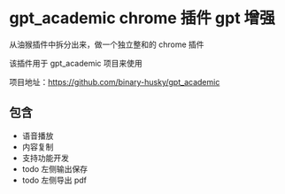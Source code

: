 # gpt_academic chrome 插件 gpt 增强

从油猴插件中拆分出来，做一个独立整和的 chrome 插件

该插件用于 gpt_academic 项目来使用

项目地址：https://github.com/binary-husky/gpt_academic

## 包含

- 语音播放
- 内容复制
- 支持功能开发
- todo 左侧输出保存
- todo 左侧导出 pdf
